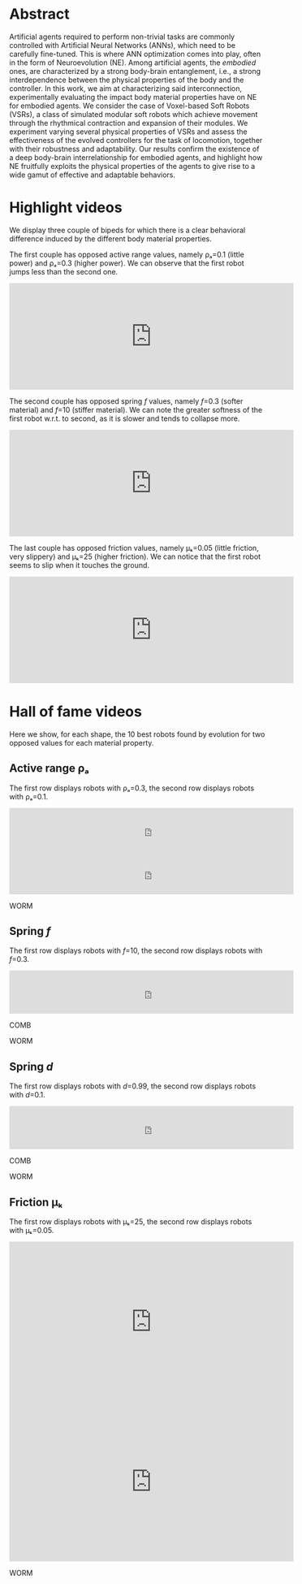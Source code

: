 # Abstract
Artificial agents required to perform non-trivial tasks are commonly controlled with Artificial Neural Networks (ANNs), which need to be carefully fine-tuned.
This is where ANN optimization comes into play, often in the form of Neuroevolution (NE).
Among artificial agents, the _embodied_ ones, are characterized by a strong body-brain entanglement, i.e., a strong interdependence between the physical properties of the body and the controller.
In this work, we aim at characterizing said interconnection, experimentally evaluating the impact body material properties have on NE for embodied agents.
We consider the case of Voxel-based Soft Robots (VSRs), a class of simulated modular soft robots which achieve movement through the rhythmical contraction and expansion of their modules.
We experiment varying several physical properties of VSRs and assess the effectiveness of the evolved controllers for the task of locomotion, together with their robustness and adaptability.
Our results confirm the existence of a deep body-brain interrelationship for embodied agents, and highlight how NE fruitfully exploits the physical properties of the agents to give rise to a wide gamut of effective and adaptable behaviors.


# Highlight videos
We display three couple of bipeds for which there is a clear behavioral difference induced by the different body material properties.

The first couple has opposed active range values, namely ρₐ=0.1 (little power) and ρₐ=0.3 (higher power). We can observe that the first robot jumps less than the second one.
<iframe width="560" height="210" src="https://www.youtube.com/embed/jC8GNf3C9rg" title="YouTube video player" frameborder="0" allow="accelerometer; autoplay; clipboard-write; encrypted-media; gyroscope; picture-in-picture" allowfullscreen></iframe>

The second couple has opposed spring _f_ values, namely _f_=0.3 (softer material) and _f_=10 (stiffer material). We can note the greater softness of the first robot w.r.t. to second, as it is slower and tends to collapse more.
<iframe width="560" height="210" src="https://www.youtube.com/embed/IphhLzvUpNQ" title="YouTube video player" frameborder="0" allow="accelerometer; autoplay; clipboard-write; encrypted-media; gyroscope; picture-in-picture" allowfullscreen></iframe>

The last couple has opposed friction values, namely μₖ=0.05 (little friction, very slippery) and μₖ=25 (higher friction). We can notice that the first robot seems to slip when it touches the ground.
<iframe width="560" height="210" src="https://www.youtube.com/embed/8u1WRPByheU" title="YouTube video player" frameborder="0" allow="accelerometer; autoplay; clipboard-write; encrypted-media; gyroscope; picture-in-picture" allowfullscreen></iframe>


# Hall of fame videos
Here we show, for each shape, the 10 best robots found by evolution for two opposed values for each material property.

## Active range ρₐ
The first row displays robots with ρₐ=0.3, the second row displays robots with ρₐ=0.1.

<iframe width="560" height="85" src="https://www.youtube.com/embed/ZQzPAUU81ik" title="YouTube video player" frameborder="0" allow="accelerometer; autoplay; clipboard-write; encrypted-media; gyroscope; picture-in-picture" allowfullscreen></iframe>

<iframe width="560" height="85" src="https://www.youtube.com/embed/o4DBTuLQTzw" title="YouTube video player" frameborder="0" allow="accelerometer; autoplay; clipboard-write; encrypted-media; gyroscope; picture-in-picture" allowfullscreen></iframe>

WORM

## Spring _f_
The first row displays robots with _f_=10, the second row displays robots with _f_=0.3.

<iframe width="560" height="85" src="https://www.youtube.com/embed/XAxljj18mDk" title="YouTube video player" frameborder="0" allow="accelerometer; autoplay; clipboard-write; encrypted-media; gyroscope; picture-in-picture" allowfullscreen></iframe>

COMB

WORM

## Spring _d_
The first row displays robots with _d_=0.99, the second row displays robots with _d_=0.1.

<iframe width="560" height="85" src="https://www.youtube.com/embed/uslrwlKfC8E" title="YouTube video player" frameborder="0" allow="accelerometer; autoplay; clipboard-write; encrypted-media; gyroscope; picture-in-picture" allowfullscreen></iframe>

COMB

WORM

## Friction μₖ
The first row displays robots with μₖ=25, the second row displays robots with μₖ=0.05.

<iframe width="560" height="315" src="https://www.youtube.com/embed/pGc6TKSPWug" title="YouTube video player" frameborder="0" allow="accelerometer; autoplay; clipboard-write; encrypted-media; gyroscope; picture-in-picture" allowfullscreen></iframe>

<iframe width="560" height="315" src="https://www.youtube.com/embed/UmseinyI9NQ" title="YouTube video player" frameborder="0" allow="accelerometer; autoplay; clipboard-write; encrypted-media; gyroscope; picture-in-picture" allowfullscreen></iframe>

WORM
